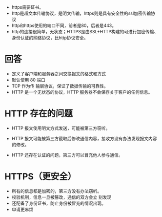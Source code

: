 

- https需要证书。
- http是超文本传输协议，是明文传输，https则是具有安全性的ssl加密传输协议
- http和https使用的端口不同，前者是80，后者是443。
- http的连接很简单，无状态；HTTPS是由SSL+HTTP构建的可进行加密传输、身份认证的网络协议，比http协议安全。


# 回答

- 定义了客户端和服务器之间交换报文的格式和方式
- 默认使用 80 端口
- TCP 作为传 输层协议，保证了数据传输的可靠性。
- HTTP 是一个无状态的协议，HTTP 服务器不会保存关于客户的任何信息。





# HTTP 存在的问题

- HTTP 报文使用明文方式发送，可能被第三方窃听。

- HTTP 报文可能被第三方截取后修改通信内容，接收方没有办法发现报文内容的修改。

- HTTP 还存在认证的问题，第三方可以冒充他人参与通信。

# HTTPS（更安全）

- 所有的信息都是加密的，第三方没有办法窃听。
- 校验机制，信息一旦被篡改，通信的双方会立 刻发现
- 还配备了身份证书，防止身份被冒充的情况出现。
- 申请更麻烦
